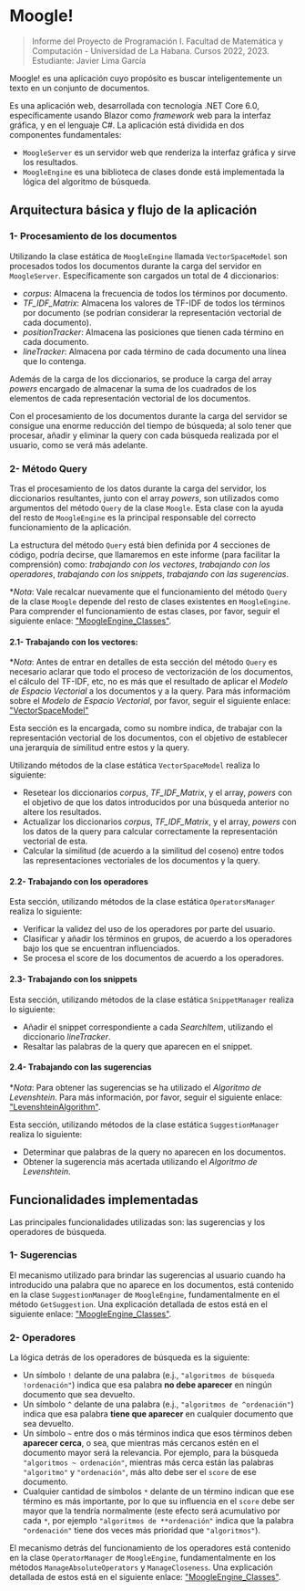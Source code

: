 # Moogle!

> Informe del Proyecto de Programación I.
> Facultad de Matemática y Computación - Universidad de La Habana.
> Cursos 2022, 2023.
> Estudiante: Javier Lima García

Moogle! es una aplicación cuyo propósito es buscar inteligentemente un texto en un conjunto de documentos.

Es una aplicación web, desarrollada con tecnología .NET Core 6.0, específicamente usando Blazor como *framework* web para la interfaz gráfica, y en el lenguaje C#.
La aplicación está dividida en dos componentes fundamentales:

- `MoogleServer` es un servidor web que renderiza la interfaz gráfica y sirve los resultados.
- `MoogleEngine` es una biblioteca de clases donde está implementada la lógica del algoritmo de búsqueda.

## Arquitectura básica y flujo de la aplicación

### 1- Procesamiento de los documentos

Utilizando la clase estática de `MoogleEngine` llamada `VectorSpaceModel` son procesados todos los documentos durante la carga del servidor en `MoogleServer`. Específicamente son cargados un total de 4 diccionarios: 
- *corpus*: Almacena la frecuencia de todos los términos por documento.
- *TF_IDF_Matrix*: Almacena los valores de TF-IDF de todos los términos por documento (se podrían considerar la representación vectorial de cada documento).
- *positionTracker*: Almacena las posiciones que tienen cada término en cada documento.
- *lineTracker*: Almacena por cada término de cada documento una línea que lo contenga.

Además de la carga de los diccionarios, se produce la carga del array *powers* encargado de almacenar la suma de los cuadrados de los elementos de cada representación vectorial de los documentos.

Con el procesamiento de los documentos durante la carga del servidor se consigue una enorme reducción del tiempo de búsqueda; al solo tener que procesar, añadir y eliminar la query con cada búsqueda realizada por el usuario, como se verá más adelante.

### 2- Método Query

Tras el procesamiento de los datos durante la carga del servidor, los diccionarios resultantes, junto con el array *powers*, son utilizados como argumentos del método `Query` de la clase `Moogle`. Esta clase con la ayuda del resto de `MoogleEngine` es la principal responsable del correcto funcionamiento de la aplicación.

La estructura del método `Query` está bien definida por 4 secciones de código, podría decirse, que llamaremos en este informe (para facilitar la comprensión) como: *trabajando con los vectores*, *trabajando con los operadores*, *trabajando con los snippets*, *trabajando con las sugerencias*.

**Nota*: Vale recalcar nuevamente que el funcionamiento del método `Query` de la clase `Moogle` depende del resto de clases existentes en `MoogleEngine`. Para comprender el funcionamiento de estas clases, por favor, seguir el siguiente enlace: ["MoogleEngine_Classes"](ReportAppendices\MoogleEngine_Classes.md).

#### 2.1- Trabajando con los vectores:

**Nota*: Antes de entrar en detalles de esta sección del método `Query` es necesario aclarar que todo el proceso de vectorización de los documentos, el cálculo del TF-IDF, etc, no es más que el resultado de aplicar el *Modelo de Espacio Vectorial* a los documentos y a la query. Para más informacióm sobre el *Modelo de Espacio Vectorial*, por favor, seguir el siguiente enlace: ["VectorSpaceModel"](ReportAppendices\VectorSpaceModel.md)

Esta sección es la encargada, como su nombre indica, de trabajar con la representación vectorial de los documentos, con el objetivo de establecer una jerarquía de similitud entre estos y la query.

Utilizando métodos de la clase estática `VectorSpaceModel` realiza lo siguiente:
- Resetear los diccionarios *corpus*, *TF_IDF_Matrix*, y el array, *powers* con el objetivo de que los datos introducidos por una búsqueda anterior no altere los resultados.
- Actualizar los diccionarios *corpus*, *TF_IDF_Matrix*, y el array, *powers* con los datos de la query para calcular correctamente la representación vectorial de esta.
- Calcular la similitud (de acuerdo a la similitud del coseno) entre todos las representaciones vectoriales de los documentos y la query.

#### 2.2- Trabajando con los operadores

Esta sección, utilizando métodos de la clase estática `OperatorsManager` realiza lo siguiente:
- Verificar la validez del uso de los operadores por parte del usuario.
- Clasificar y añadir los términos en grupos, de acuerdo a los operadores bajo los que se encuentran influenciados.
- Se procesa el score de los documentos de acuerdo a los operadores.

#### 2.3- Trabajando con los snippets

Esta sección, utilizando métodos de la clase estática `SnippetManager` realiza lo siguiente:
- Añadir el snippet correspondiente a cada *SearchItem*, utilizando el diccionario *lineTracker*.
- Resaltar las palabras de la query que aparecen en el snippet.

#### 2.4- Trabajando con las sugerencias

**Nota*: Para obtener las sugerencias se ha utilizado el *Algoritmo de Levenshtein*. Para más información, por favor, seguir el siguiente enlace: ["LevenshteinAlgorithm"](ReportAppendices\LevenshteinAlgorithm.md).

Esta sección, utilizando métodos de la clase estática `SuggestionManager` realiza lo siguiente:
- Determinar que palabras de la query no aparecen en los documentos.
- Obtener la sugerencia más acertada utilizando el *Algoritmo de Levenshtein*.

## Funcionalidades implementadas

Las principales funcionalidades utilizadas son: las sugerencias y los operadores de búsqueda.

### 1- Sugerencias

El mecanismo utilizado para brindar las sugerencias al usuario cuando ha introducido una palabra que no aparece en los documentos, está contenido en la clase `SuggestionManager` de `MoogleEngine`, fundamentalmente en el método `GetSuggestion`. Una explicación detallada de estos está en el siguiente enlace: ["MoogleEngine_Classes"](ReportAppendices\MoogleEngine_Classes.md).

### 2- Operadores

La lógica detrás de los operadores de búsqueda es la siguiente:

- Un símbolo `!` delante de una palabra (e.j., `"algoritmos de búsqueda !ordenación"`) indica que esa palabra **no debe aparecer** en ningún documento que sea devuelto.
- Un símbolo `^` delante de una palabra (e.j., `"algoritmos de ^ordenación"`) indica que esa palabra **tiene que aparecer** en cualquier documento que sea devuelto.
- Un símbolo `~` entre dos o más términos indica que esos términos deben **aparecer cerca**, o sea, que mientras más cercanos estén en el documento mayor será la relevancia. Por ejemplo, para la búsqueda `"algoritmos ~ ordenación"`, mientras más cerca están las palabras `"algoritmo"` y `"ordenación"`, más alto debe ser el `score` de ese documento.
- Cualquier cantidad de símbolos `*` delante de un término indican que ese término es más importante, por lo que su influencia en el `score` debe ser mayor que la tendría normalmente (este efecto será acumulativo por cada `*`, por ejemplo `"algoritmos de **ordenación"` indica que la palabra `"ordenación"` tiene dos veces más prioridad que `"algoritmos"`).

El mecanismo detrás del funcionamiento de los operadores está contenido en la clase `OperatorManager` de `MoogleEngine`, fundamentalmente en los métodos `ManageAbsoluteOperators` y `ManageCloseness`. Una explicación detallada de estos está en el siguiente enlace: ["MoogleEngine_Classes"](ReportAppendices\MoogleEngine_Classes.md).